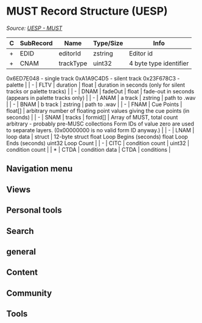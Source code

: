 # MUST Record Structure (UESP)

*Source: [UESP - MUST](https://en.uesp.net/wiki/Skyrim_Mod:Mod_File_Format/MUST)*

| C | SubRecord | Name | Type/Size | Info |
| --- | --- | --- | --- | --- |
| + | EDID | editorId | zstring | Editor id |
| + | CNAM | trackType | uint32 | 4 byte type identifier
0x6ED7E048 - single track
0xA1A9C4D5 - silent track
0x23F678C3 - palette |
| - | FLTV | duration | float | duration in seconds (only for silent tracks or palette tracks) |
| - | DNAM | fadeOut | float | fade-out in seconds (appears in palette tracks only) |
| - | ANAM | a track | zstring | path to .wav |
| - | BNAM | b track | zstring | path to .wav |
| - | FNAM | Cue Points | float[] | arbitrary number of floating point values giving the cue points (in seconds) |
| - | SNAM | tracks | formid[] | Array of MUST, total count arbitrary - probably pre-MUSC collections
Form IDs of value zero are used to separate layers. (0x00000000 is no valid form ID anyway.) |
| - | LNAM | loop data | struct | 12-byte struct
float Loop Begins (seconds)
float Loop Ends (seconds)
uint32 Loop Count |
| - | CITC | condition count | uint32 | condition count |
| * | CTDA | condition data | CTDA | conditions |

## Navigation menu

## Views

## Personal tools

## Search

## general

## Content

## Community

## Tools

